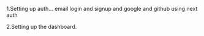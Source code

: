 
1.Setting up auth... email login and signup and google and github using next auth 

2.Setting up the dashboard.        
 


